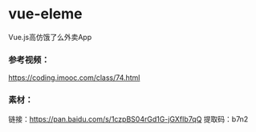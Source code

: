 # vue-eleme
Vue.js高仿饿了么外卖App

### 参考视频：
https://coding.imooc.com/class/74.html

### 素材：
链接：https://pan.baidu.com/s/1czpBS04rGd1G-jGXfIb7qQ 
提取码：b7n2
